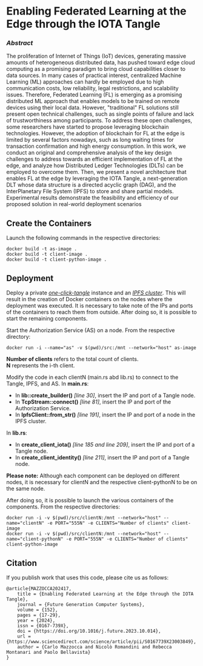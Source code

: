 
# Enabling Federated Learning at the Edge through the IOTA Tangle
### ***Abstract***
The proliferation of Internet of Things (IoT) devices, generating massive amounts of heterogeneous distributed data, has pushed toward edge cloud computing as a promising paradigm to bring cloud capabilities closer to data sources. In many cases of practical interest, centralized Machine Learning (ML) approaches can hardly be employed due to high communication costs, low reliability, legal restrictions, and scalability issues. Therefore, Federated Learning (FL) is emerging as a promising distributed ML approach that enables models to be trained on remote devices using their local data. However, "traditional" FL solutions still present open technical challenges, such as single points of failure and lack of trustworthiness among participants. To address these open challenges, some researchers have started to propose leveraging blockchain technologies. However, the adoption of blockchain for FL at the edge is limited by several factors nowadays, such as long waiting times for transaction confirmation and high energy consumption. In this work, we conduct an original and comprehensive analysis of the key design challenges to address towards an efficient implementation of FL at the edge, and analyze how Distributed Ledger Technologies (DLTs) can be employed to overcome them. Then, we present a novel architecture that enables FL at the edge by leveraging the IOTA Tangle, a next-generation DLT whose data structure is a directed acyclic graph (DAG), and the InterPlanetary File System (IPFS) to store and share partial models. Experimental results demonstrate the feasibility and efficiency of our proposed solution in real-world deployment scenarios
## Create the Containers
Launch the following commands in the respective directories:

    docker build -t as-image .
    docker build -t client-image .
    docker build -t client-python-image .

## Deployment

Deploy a private [_one-click-tangle_](https://github.com/iotaledger/one-click-tangle) instance and an [_IPFS cluster_](https://github.com/pccr10001/ipfs-multinode-cluster). This will result in the creation of Docker containers on the nodes where the deployment was executed. It is necessary to take note of the IPs and ports of the containers to reach them from outside.
After doing so, it is possible to start the remaining components.

Start the Authorization Service (AS) on a node.
From the respective directory:

    docker run -i --name="as" -v $(pwd)/src:/mnt --network="host" as-image

**Number of clients** refers to the total count of clients.</br>
**N** represents the i-th client.

Modify the code in each clientN (main.rs abd lib.rs) to connect to the Tangle, IPFS, and AS.
In **main.rs**:
- In **lib::create_builder()** *[line 30]*, insert the IP and port of a Tangle node.
- In **TcpStream::connect()** *[line 81]*, insert the IP and port of the Authorization Service.
- In **IpfsClient::from_str()** *[line 191]*, insert the IP and port of a node in the IPFS cluster.

In **lib.rs**:
- In **create_client_iota()** *[line 185 and line 209]*, insert the IP and port of a Tangle node.
- In **create_client_identity()** *[line 211]*, insert the IP and port of a Tangle node.

  
**Please note:**
Although each component can be deployed on different nodes, it is necessary for clientN and the respective client-pythonN to be on the same node.

After doing so, it is possible to launch the various containers of the components. From the respective directories:

    docker run -i -v $(pwd)/src/clientN:/mnt --network="host" --name="clientN" -e PORT="555N" -e CLIENTS="Number of clients" client-image
    docker run -i -v $(pwd)/src/clientN:/mnt --network="host" --name="client-pythonN" -e PORT="555N" -e CLIENTS="Number of clients" client-python-image


## Citation
If you publish work that uses this code, please cite us as follows:

    @article{MAZZOCCA202417,
        title = {Enabling Federated Learning at the Edge through the IOTA Tangle},
        journal = {Future Generation Computer Systems},
        volume = {152},
        pages = {17-29},
        year = {2024},
        issn = {0167-739X},
        doi = {https://doi.org/10.1016/j.future.2023.10.014},
        url = {https://www.sciencedirect.com/science/article/pii/S0167739X23003849},
        author = {Carlo Mazzocca and Nicolò Romandini and Rebecca Montanari and Paolo Bellavista}
    }

    

    



